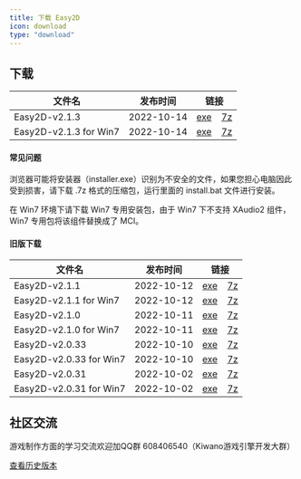 ```yaml
---
title: 下载 Easy2D
icon: download
type: "download"
---
```


## 下载

| 文件名                  |   发布时间   |   链接   |
| ---------------------- |:-------:|:--------:|
| Easy2D-v2.1.3 | 2022-10-14   | [<i class="download icon"></i>exe](https://download.easy2d.cn/release/easy2d-v2.1.3-installer.exe)&nbsp;&nbsp;&nbsp;&nbsp;[<i class="download icon"></i>7z](https://download.easy2d.cn/release/easy2d-v2.1.3.7z) |
| Easy2D-v2.1.3 for Win7 | 2022-10-14   | [<i class="download icon"></i>exe](https://download.easy2d.cn/release/easy2d-v2.1.3-win7-installer.exe)&nbsp;&nbsp;&nbsp;&nbsp;[<i class="download icon"></i>7z](https://download.easy2d.cn/release/easy2d-v2.1.3-win7.7z) |

#### 常见问题

浏览器可能将安装器（installer.exe）识别为不安全的文件，如果您担心电脑因此受到损害，请下载 .7z 格式的压缩包，运行里面的 install.bat 文件进行安装。

在 Win7 环境下请下载 Win7 专用安装包，由于 Win7 下不支持 XAudio2 组件，Win7 专用包将该组件替换成了 MCI。

#### 旧版下载

| 文件名                  |   发布时间   |   链接   |
| ----------------------- |:--------:|:--------:|
| Easy2D-v2.1.1 | 2022-10-12   | [<i class="download icon"></i>exe](https://download.easy2d.cn/release/easy2d-v2.1.1-installer.exe)&nbsp;&nbsp;&nbsp;&nbsp;[<i class="download icon"></i>7z](https://download.easy2d.cn/release/easy2d-v2.1.1.7z) |
| Easy2D-v2.1.1 for Win7 | 2022-10-12   | [<i class="download icon"></i>exe](https://download.easy2d.cn/release/easy2d-v2.1.1-win7-installer.exe)&nbsp;&nbsp;&nbsp;&nbsp;[<i class="download icon"></i>7z](https://download.easy2d.cn/release/easy2d-v2.1.1-win7.7z) |
| Easy2D-v2.1.0 | 2022-10-11   | [<i class="download icon"></i>exe](https://download.easy2d.cn/release/easy2d-v2.1.0-installer.exe)&nbsp;&nbsp;&nbsp;&nbsp;[<i class="download icon"></i>7z](https://download.easy2d.cn/release/easy2d-v2.1.0.7z) |
| Easy2D-v2.1.0 for Win7 | 2022-10-11   | [<i class="download icon"></i>exe](https://download.easy2d.cn/release/easy2d-v2.1.0-win7-installer.exe)&nbsp;&nbsp;&nbsp;&nbsp;[<i class="download icon"></i>7z](https://download.easy2d.cn/release/easy2d-v2.1.0-win7.7z) |
| Easy2D-v2.0.33 | 2022-10-10   | [<i class="download icon"></i>exe](https://download.easy2d.cn/release/easy2d-v2.0.33-installer.exe)&nbsp;&nbsp;&nbsp;&nbsp;[<i class="download icon"></i>7z](https://download.easy2d.cn/release/easy2d-v2.0.33.7z) |
| Easy2D-v2.0.33 for Win7 | 2022-10-10   | [<i class="download icon"></i>exe](https://download.easy2d.cn/release/easy2d-v2.0.33-win7-installer.exe)&nbsp;&nbsp;&nbsp;&nbsp;[<i class="download icon"></i>7z](https://download.easy2d.cn/release/easy2d-v2.0.33-win7.7z) |
| Easy2D-v2.0.31 | 2022-10-02   | [<i class="download icon"></i>exe](https://download.easy2d.cn/release/easy2d-v2.0.31-installer.exe)&nbsp;&nbsp;&nbsp;&nbsp;[<i class="download icon"></i>7z](https://download.easy2d.cn/release/easy2d-v2.0.31.7z) |
| Easy2D-v2.0.31 for Win7 | 2022-10-02   | [<i class="download icon"></i>exe](https://download.easy2d.cn/release/easy2d-v2.0.31-win7-installer.exe)&nbsp;&nbsp;&nbsp;&nbsp;[<i class="download icon"></i>7z](https://download.easy2d.cn/release/easy2d-v2.0.31-win7.7z) |

## 社区交流

游戏制作方面的学习交流欢迎加QQ群 608406540（Kiwano游戏引擎开发大群）

<a class="ui button" href="/history">查看历史版本</a>
